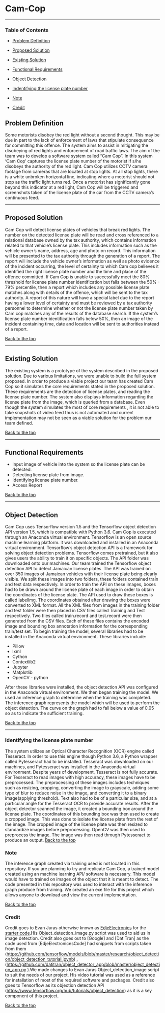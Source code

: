 # Cam-Cop
---

### Table of Contents
- [Problem Definition](##problem-definition)

- [Proposed Solution](#proposed-solution)

- [Existing Solution](#existing-solution)

- [Functional Requirements](#functional-requirements)

- [Object Detection](#object-detection)

- [Indentifying the license plate number](#indentifying-the-license-plate-number)

- [Note](#Note)

- [Credit](#credit)


## Problem Definition
Some motorists disobey the red light without a second thought. This may be due in part to the lack of enforcement of laws that stipulate consequence for committing this offence. The system aims to assist in mitigating the disobeying of red lights and enforcement of road traffic laws. The aim of the  team was to develop a software system called “Cam Cop”. In this system ‘Cam Cop’ captures the license plate number of the motorist if s/he disobeys the authority of the red light. Cam Cop utilizes CCTV camera footage from cameras that are located at stop lights. At all stop lights, there is a white unbroken horizontal line, indicating where a motorist should not stop as the traffic light turns red. Once a motorist has significantly gone beyond this indicator at a red light, Cam Cop will be triggered and screenshots taken of the license plate of the car from the CCTV camera’s continuous feed.

---

## Proposed Solution
Cam Cop will detect license plates of vehicles that break red lights. The number on the detected license plate will be read and cross referenced to a relational database owned by the tax authority, which contains information related to that vehicle’s license plate. This includes information such as the vehicle owner’s name, address, age and photo on record. This information will be presented to the tax authority through the generation of a report. The report will include the vehicle owner’s information as well as photo evidence of the incident occurring, the level of certainty to which Cam cop believes it identified the right license plate number and the time and place of the offence committed.  If Cam Cop is unable to successfully meet the 80% threshold for license plate number identification but falls between the 50% - 79% percentile, then a report which includes any possible license plate matches along with details of the offence, which will be sent to the tax authority. A report of this nature will have a special label due to the report having a lower level of certainty and must be reviewed by a tax authority personnel to determine whether or not the license plate number taken by Cam cop matches any of the results of the database search.  If the system’s license plate number identification falls below 50%, then an image of the incident containing time, date and location will be sent to authorities instead of a report.

[Back to the top](#Cam-Cop)

---

## Existing Solution
The existing system is a prototype of the system described in the proposed solution. Due to various limitations, we were unable to build the full system proposed. In order to produce a viable project our team has created Cam Cop so it simulates the core requirements stated in the proposed solution. These requirements are the detection of license plates, and reading the license plate number. The system also displays information regarding the license plate from the image, which is queried from a database. Even though the system simulates the most of core requirements , it is  not able to take snapshots of video feed thus is not automated and current implementation may not be seen as a viable solution for the problem our team defined.

[Back to the top](#Cam-Cop)

---
## Functional Requirements
- Input image of vehicle into the system so the license plate can be detected.
- Detecting license plate from image.
- Identifying license plate number.
- Access Report

[Back to the top](#Cam-Cop)

---

## Object Detection

Cam Cop uses Tensorflow version 1.5 and the Tensorflow object detection API version 1.5, which is compatible with Python 3.6. Cam Cop is executed through an Anaconda virtual environment. Tensorflow is an open source machine learning platform. It was downloaded and installed in an Anaconda virtual environment. Tensorflow’s object detection API is a framework for solving object detection problems. Tensorflow comes pretrained, but it also gives users the ability to train it on specific objects. The API folder was downloaded onto our machines. Our team trained the Tensorflow object detection API to detect Jamaican license plates. The API was trained on over 350 images of Jamaican vehicles with their license plate being clearly visible. We split these images into two folders, these folders contained train and test data respectively.  In order to train the API on these images, boxes had to be drawn around the license plate of each image in order to obtain the coordinates of the license plate. The  API used to draw these boxes is called labelImg. The coordinates obtained after drawing the boxes were converted to XML format. All the XML files from images in the training folder and test folder were then placed in CSV files called Training and Test respectively. Two files called train.record and test.record were then generated from the CSV files. Each of these files contains the encoded image and bounding box annotation information for the corresponding train/test set. To begin training the model, several libraries had to be installed in the Anaconda virtual environment. These libraries include: 
- Pillow
- lxml
- Cython
- Contextlib2
- Jupyter
- Matplotlib
- OpenCV - python

After these libraries were installed, the object detection API was configured in the Anaconda virtual environment. We then began training the model. We used an inference graph to determine when the training was completed. The inference graph represents the model which will be used to perform the object detection. The curve on the graph had to fall below a value of 0.05 so as to indicate the sufficient training.

[Back to the top](#Cam-Cop)

---

### Identifying the license plate number

The system utilizes an Optical Character Recognition (OCR) engine called Tesseract. In order to use this engine though Python 3.6, a Python wrapper called Pytesseract had to be installed. Tesseract was downloaded on our machines, and Pytesseract was installed in the Anaconda virtual environment. Despite years of development, Tesseract is not fully accurate. For Tesseract to read images with high accuracy, these images have to be preprocessed. The preprocessing of these images includes techniques such as resizing, cropping, converting the image to grayscale, adding some type of blur to reduce noise in the image, and converting it to a binary image(applying threshold). Text also had to be of a particular size, and at a particular angle for the Tesseract OCR to provide accurate results. After the object detector scanned the image, it created a bounding box around the license plate. The coordinates of this bounding box was then used to create a cropped image. This was done to isolate the license plate from the rest of the image. The cropped image of the license plate was then resized to standardize images before preprocessing. OpenCV was then used to preprocess the image. The image was then read through Pytesseract to produce an output.
[Back to the top](#Cam-Cop)

### Note
The inference graph created via training used is not located in this repository. If you are planning to try and replicate Cam Cop, a trained model created using an machine learning API/ software is necessary. This model would have to trained on images of the object that it is meant to detect. The code presented in this repository was used to interact with the inference graph produce from training. We created an exe file for this project which allows anyone to download and view the current implementation.

[Back to the top](#Cam-Cop)
### Credit

Credit goes to Evan Juras otherwise known as [EdjeElectronics](https://github.com/EdjeElectronics) for the [starter code](https://github.com/EdjeElectronics/TensorFlow-Object-Detection-API-Tutorial-Train-Multiple-Objects-Windows-10).His Object_detection_image.py script was used to aid us in image detection. Credit also goes out to [Google] and [Dat Tran] as the code used from [EdjeElectronicesCode] had snippets from scripts taken from them (https://github.com/tensorflow/models/blob/master/research/object_detection/object_detection_tutorial.ipynb) ,(https://github.com/datitran/object_detector_app/blob/master/object_detection_app.py
).We made changes to Evan Juras Object_detection_image script to suit the needs of our project. His video tutorial was used as a reference for installation of most of the required software and packages. Credit also goes to Tensorflow as its objection detection API (https://www.tensorflow.org/hub/tutorials/object_detection) as it is a key component of this project.

[Back to the top](#Cam-Cop)



